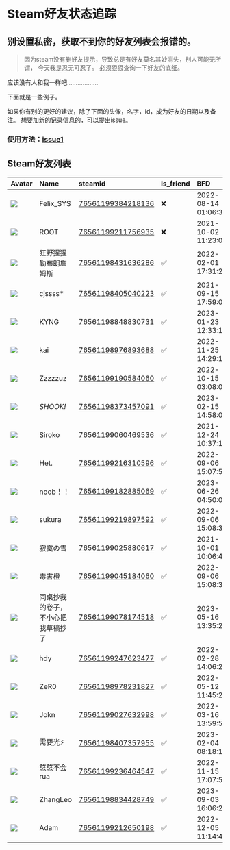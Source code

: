 # Steam好友状态追踪
## 别设置私密，获取不到你的好友列表会报错的。

> 因为steam没有删好友提示，导致总是有好友莫名其妙消失，别人可能无所谓，
> 今天我是忍无可忍了。 必须狠狠查询一下好友的底细。

应该没有人和我一样吧………………

下面就是一些例子。

如果你有别的更好的建议，除了下面的头像，名字，id，成为好友的日期以及备注。 想要加新的记录信息的，可以提出issue。

### 使用方法：[issue1](https://github.com/systemannounce/SteamFriends/issues/1)

## Steam好友列表

| Avatar                                                                            | Name              | steamid                                                                     | is_friend   | BFD                 | Remark   | removed_time        |
|:----------------------------------------------------------------------------------|:------------------|:----------------------------------------------------------------------------|:------------|:--------------------|:---------|:--------------------|
| ![](https://avatars.steamstatic.com/d41abd4be0b3769e1919802da758591a11639b13.jpg) | Felix_SYS         | [76561199384218136](https://steamcommunity.com/profiles/76561199384218136/) | ❌           | 2022-08-14 01:06:38 |          | 2025-06-27 06:01:47 |
| ![](https://avatars.steamstatic.com/ef15d4fa577672454e11c4dc5fbfa9fc71722ede.jpg) | ROOT              | [76561199211756935](https://steamcommunity.com/profiles/76561199211756935/) | ❌           | 2021-10-02 11:23:03 |          | 2025-06-27 06:01:47 |
| ![](https://avatars.steamstatic.com/75b62c8237c046929399e82eaf8ce290f302c02f.jpg) | 狂野猩猩勒布朗詹姆斯        | [76561198431636286](https://steamcommunity.com/profiles/76561198431636286/) | ✅           | 2022-02-01 17:31:25 |          |                     |
| ![](https://avatars.steamstatic.com/3604ac34b47c87e187d151f22aa17e107253ce34.jpg) | cjssss*           | [76561198405040223](https://steamcommunity.com/profiles/76561198405040223/) | ✅           | 2021-09-15 17:59:06 |          |                     |
| ![](https://avatars.steamstatic.com/9af7ced5373f31191be313f0b3f9b143351e5254.jpg) | KYNG              | [76561198848830731](https://steamcommunity.com/profiles/76561198848830731/) | ✅           | 2023-01-23 12:33:13 |          |                     |
| ![](https://avatars.steamstatic.com/0d415ec8cc5ee564e9bd31de891ab0a3883dac1b.jpg) | kai               | [76561198976893688](https://steamcommunity.com/profiles/76561198976893688/) | ✅           | 2022-11-25 14:29:19 |          |                     |
| ![](https://avatars.steamstatic.com/3edc7e727647aced1eb465aad978eebd6d5e1894.jpg) | Zzzzzuz           | [76561199190584060](https://steamcommunity.com/profiles/76561199190584060/) | ✅           | 2022-10-15 03:08:04 |          |                     |
| ![](https://avatars.steamstatic.com/7ea011a1f4f534d311b256d70334559d1387d874.jpg) | *SHOOK!*          | [76561198373457091](https://steamcommunity.com/profiles/76561198373457091/) | ✅           | 2023-02-15 14:58:05 |          |                     |
| ![](https://avatars.steamstatic.com/12a13162d2992779326a332fc20bbf86091f8d24.jpg) | Siroko            | [76561199060469536](https://steamcommunity.com/profiles/76561199060469536/) | ✅           | 2021-12-24 10:37:18 |          |                     |
| ![](https://avatars.steamstatic.com/fef49e7fa7e1997310d705b2a6158ff8dc1cdfeb.jpg) | Het.              | [76561199216310596](https://steamcommunity.com/profiles/76561199216310596/) | ✅           | 2022-09-06 15:07:55 |          |                     |
| ![](https://avatars.steamstatic.com/fef49e7fa7e1997310d705b2a6158ff8dc1cdfeb.jpg) | noob！！            | [76561199182885069](https://steamcommunity.com/profiles/76561199182885069/) | ✅           | 2023-06-26 04:50:00 |          |                     |
| ![](https://avatars.steamstatic.com/c2c51159307ac0e5c3960f0df31732a07cd85cd0.jpg) | sukura            | [76561199219897592](https://steamcommunity.com/profiles/76561199219897592/) | ✅           | 2022-09-06 15:08:31 |          |                     |
| ![](https://avatars.steamstatic.com/401a0cb5722b0169d3ef18bbd73c1ee209a8cfbd.jpg) | 寂寞の雪              | [76561199025880617](https://steamcommunity.com/profiles/76561199025880617/) | ✅           | 2021-10-01 10:06:40 |          |                     |
| ![](https://avatars.steamstatic.com/b2bf0d779564acf11fe6e39eec86d9230525034d.jpg) | 毒害橙               | [76561199045184060](https://steamcommunity.com/profiles/76561199045184060/) | ✅           | 2022-09-06 15:08:35 |          |                     |
| ![](https://avatars.steamstatic.com/8ce45ed8a36bf7b38a2ddc8da3301d5ce84a9ffa.jpg) | 同桌抄我的卷子，不小心把我草稿抄了 | [76561199078174518](https://steamcommunity.com/profiles/76561199078174518/) | ✅           | 2023-05-16 13:35:23 |          |                     |
| ![](https://avatars.steamstatic.com/fef49e7fa7e1997310d705b2a6158ff8dc1cdfeb.jpg) | hdy               | [76561199247623477](https://steamcommunity.com/profiles/76561199247623477/) | ✅           | 2022-02-28 14:06:28 |          |                     |
| ![](https://avatars.steamstatic.com/7dd39bdc2ce4a03265209f760ed873beda70dd8b.jpg) | ZeR0              | [76561198978231827](https://steamcommunity.com/profiles/76561198978231827/) | ✅           | 2022-05-12 11:45:27 |          |                     |
| ![](https://avatars.steamstatic.com/198fe94358c7451d91b71229efab9efe3fe97a76.jpg) | Jokn              | [76561199027632998](https://steamcommunity.com/profiles/76561199027632998/) | ✅           | 2022-03-16 13:59:59 |          |                     |
| ![](https://avatars.steamstatic.com/959bdee7ea6396feac480853edcf4e6e1626d105.jpg) | 需要光⚡              | [76561198407357955](https://steamcommunity.com/profiles/76561198407357955/) | ✅           | 2023-02-04 08:18:18 |          |                     |
| ![](https://avatars.steamstatic.com/b350e573656d65c9bbab5202be5cfcb204256263.jpg) | 憨憨不会rua           | [76561199236464547](https://steamcommunity.com/profiles/76561199236464547/) | ✅           | 2022-11-15 17:07:50 |          |                     |
| ![](https://avatars.steamstatic.com/fef49e7fa7e1997310d705b2a6158ff8dc1cdfeb.jpg) | ZhangLeo          | [76561198834428749](https://steamcommunity.com/profiles/76561198834428749/) | ✅           | 2023-09-03 16:06:20 |          |                     |
| ![](https://avatars.steamstatic.com/03b65b3a975a13aeb987ad0c6699602ddb49e7e1.jpg) | Adam              | [76561199212650198](https://steamcommunity.com/profiles/76561199212650198/) | ✅           | 2022-12-05 11:14:48 |          |                     |